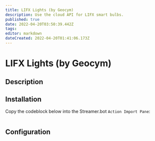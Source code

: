 ```yaml
---
title: LIFX Lights (by Geocym)
description: Use the cloud API for LIFX smart bulbs.
published: true
date: 2022-04-20T03:50:39.442Z
tags: 
editor: markdown
dateCreated: 2022-04-20T01:41:06.173Z
---
```


# LIFX Lights (by Geocym)

## Description

## Installation

Copy the codeblock below into the Streamer.bot `Action Import Pane`:

```text
```

## Configuration
